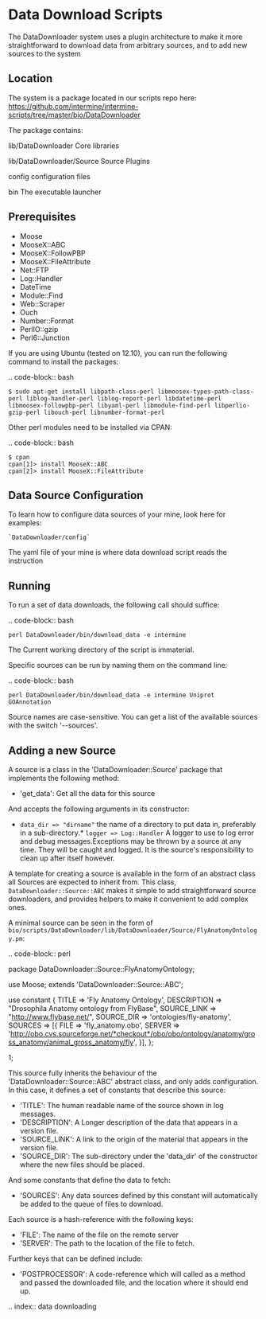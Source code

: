 Data Download Scripts
================================

The DataDownloader system uses a plugin architecture to make it more straightforward to download data from arbitrary sources, and to add new sources to the system

Location
-----------------

The system is a package located in our scripts repo here: https://github.com/intermine/intermine-scripts/tree/master/bio/DataDownloader

The package contains:

lib/DataDownloader
  Core libraries

lib/DataDownloader/Source
  Source Plugins

config
  configuration files
  
bin
    The executable launcher

Prerequisites
------------------------------

* Moose
* MooseX::ABC
* MooseX::FollowPBP
* MooseX::FileAttribute
* Net::FTP
* Log::Handler
* DateTime
* Module::Find
* Web::Scraper
* Ouch
* Number::Format
* PerlIO::gzip
* Perl6::Junction

If you are using Ubuntu (tested on 12.10), you can run the following command to install the packages:

.. code-block:: bash

    $ sudo apt-get install libpath-class-perl libmoosex-types-path-class-perl liblog-handler-perl liblog-report-perl libdatetime-perl libmoosex-followpbp-perl libyaml-perl libmodule-find-perl libperlio-gzip-perl libouch-perl libnumber-format-perl

Other perl modules need to be installed via CPAN:

.. code-block:: bash
 
    $ cpan
    cpan[1]> install MooseX::ABC
    cpan[2]> install MooseX::FileAttribute

Data Source Configuration
---------------------------
To learn how to configure data sources of your mine, look here for examples: 

    `DataDownloader/config`

The yaml file of your mine is where data download script reads the instruction  

Running
---------------------------

To run a set of data downloads, the following call should suffice:

.. code-block:: bash

    perl DataDownloader/bin/download_data -e intermine


The Current working directory of the script is immaterial.

Specific sources can be run by naming them on the command line:

.. code-block:: bash

    perl DataDownloader/bin/download_data -e intermine Uniprot GOAnnotation

Source names are case-sensitive. You can get a list of the available sources with the
switch '--sources'.

Adding a new Source
--------------------------

A source is a class in the 'DataDownloader::Source' package
that implements the following method:

* 'get_data': Get all the data for this source

And accepts the following arguments in its constructor:

* `data_dir => "dirname"` the name of a directory to put data in, preferably in a sub-directory.* `logger => Log::Handler` A logger to use to log error and debug messages.Exceptions may be thrown by a source at any time. They will be caught and logged. It is the source's responsibility to clean up after itself however.

A template for creating a source is available in the form of an abstract class all Sources are expected to inherit from. This class, `DataDownloader::Source::ABC` makes it simple to add straightforward source downloaders, and provides helpers to make it convenient to add complex ones.

A minimal source can be seen in the form of `bio/scripts/DataDownloader/lib/DataDownloader/Source/FlyAnatomyOntology.pm`:

.. code-block:: perl

  package DataDownloader::Source::FlyAnatomyOntology;

  use Moose;
  extends 'DataDownloader::Source::ABC';

  use constant {
      TITLE  => 'Fly Anatomy Ontology',
      DESCRIPTION => "Drosophila Anatomy ontology from FlyBase",
      SOURCE_LINK => "http://www.flybase.net/",
      SOURCE_DIR => 'ontologies/fly-anatomy',
      SOURCES => [{
          FILE   => 'fly_anatomy.obo',
          SERVER => 'http://obo.cvs.sourceforge.net/*checkout*/obo/obo/ontology/anatomy/gross_anatomy/animal_gross_anatomy/fly',
      }],
  };

  1;


This source fully inherits the behaviour of the 'DataDownloader::Source::ABC' abstract class,
and only adds configuration. In this case, it defines a set of constants that describe this source:

* 'TITLE': The human readable name of the source shown in log messages.
* 'DESCRIPTION': A Longer description of the data that appears in a version file.
* 'SOURCE_LINK': A link to the origin of the material that appears in the version file.
* 'SOURCE_DIR': The sub-directory under the 'data_dir' of the constructor where the new files should be placed.

And some constants that define the data to fetch:

* 'SOURCES': Any data sources defined by this constant will automatically be added to the queue of files to download. 

Each source is a hash-reference with the following keys:

* 'FILE': The name of the file on the remote server
* 'SERVER': The path to the location of the file to fetch.

Further keys that can be defined include:

* 'POSTPROCESSOR': A code-reference which will called as a method and passed the downloaded file, and the location where it should end up.

.. index:: data downloading
